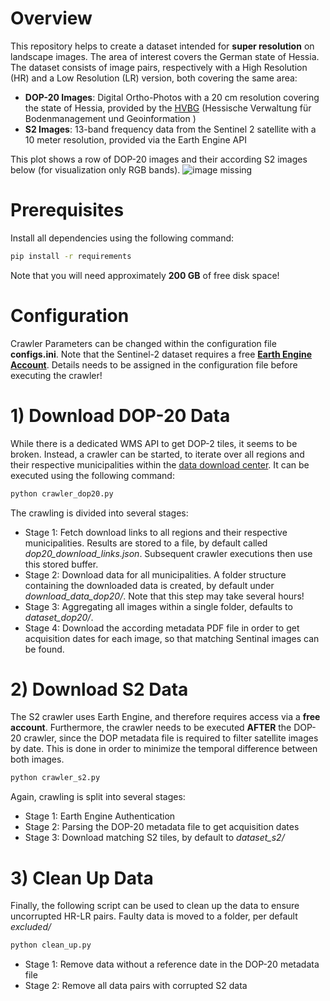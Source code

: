 # Overview
This repository helps to create a dataset intended for **super resolution** on landscape images. The area of interest covers the German state of Hessia.
The dataset consists of image pairs, respectively with a High Resolution (HR) and a Low Resolution (LR) version, both covering the same area:

- **DOP-20 Images**: Digital Ortho-Photos with a 20 cm resolution covering the state of Hessia, provided by the [HVBG](https://hvbg.hessen.de/) (Hessische Verwaltung für Bodenmanagement und Geoinformation )
- **S2 Images**: 13-band frequency data from the Sentinel 2 satellite with a 10 meter resolution, provided via the Earth Engine API

This plot shows a row of DOP-20 images and their according S2 images below (for visualization only RGB bands).
![image missing](spoiler.png "Sample Data")

# Prerequisites
Install all dependencies using the following command:
```bash
pip install -r requirements
```
Note that you will need approximately **200 GB** of free disk space!


# Configuration
Crawler Parameters can be changed within the configuration file **configs.ini**.
Note that the Sentinel-2 dataset requires a free **[Earth Engine Account](https://code.earthengine.google.com/register)**. Details needs to be assigned in the configuration file before executing the crawler!


# 1) Download DOP-20 Data
While there is a dedicated WMS API to get DOP-2 tiles, it seems to be broken. Instead, a crawler can be started, to iterate over all regions and their respective municipalities within the [data download center](https://gds.hessen.de/INTERSHOP/web/WFS/HLBG-Geodaten-Site/de_DE/-/EUR/ViewDownloadcenter-Start?path=Luftbildinformationen). It can be executed using the following command:
```bash
python crawler_dop20.py
```

The crawling is divided into several stages:
- Stage 1: Fetch download links to all regions and their respective municipalities. Results are stored to a file, by default called *dop20_download_links.json*. Subsequent crawler executions then use this stored buffer.
- Stage 2: Download data for all municipalities. A folder structure containing the downloaded data is created, by default under *download_data_dop20/*. Note that this step may take several hours!
- Stage 3: Aggregating all images within a single folder, defaults to *dataset_dop20/*.
- Stage 4: Download the according metadata PDF file in order to get acquisition dates for each image, so that matching Sentinal images can be found.


# 2) Download S2 Data
The S2 crawler uses Earth Engine, and therefore requires access via a **free account**. Furthermore, the crawler needs to be executed **AFTER** the DOP-20 crawler, since the DOP metadata file is required to filter satellite images by date. This is done in order to minimize the temporal difference between both images.
```bash
python crawler_s2.py
```

Again, crawling is split into several stages:
- Stage 1: Earth Engine Authentication
- Stage 2: Parsing the DOP-20 metadata file to get acquisition dates
- Stage 3: Download matching S2 tiles, by default to *dataset_s2/*


# 3) Clean Up Data
Finally, the following script can be used to clean up the data to ensure uncorrupted HR-LR pairs.
Faulty data is moved to a folder, per default *excluded/*
```bash
python clean_up.py
```

- Stage 1: Remove data without a reference date in the DOP-20 metadata file
- Stage 2: Remove all data pairs with corrupted S2 data

